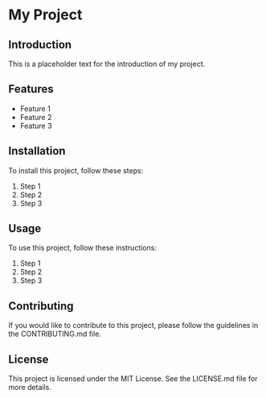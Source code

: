 # My Project

## Introduction
This is a placeholder text for the introduction of my project.

## Features
- Feature 1
- Feature 2
- Feature 3

## Installation
To install this project, follow these steps:
1. Step 1
2. Step 2
3. Step 3

## Usage
To use this project, follow these instructions:
1. Step 1
2. Step 2
3. Step 3

## Contributing
If you would like to contribute to this project, please follow the guidelines in the CONTRIBUTING.md file.

## License
This project is licensed under the MIT License. See the LICENSE.md file for more details.